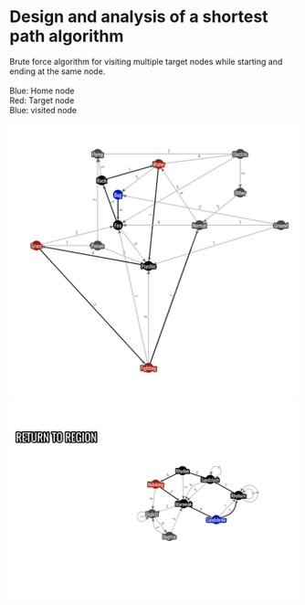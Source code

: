 # Design and analysis of a shortest path algorithm
Brute force algorithm for visiting multiple target nodes while starting and ending at the same node.</br>
</br>Blue: Home node
</br>Red: Target node
</br>Blue: visited node

<img width="706" alt="image" src="Image1.png">
<img width="714" alt="image" src="Image2.png">
